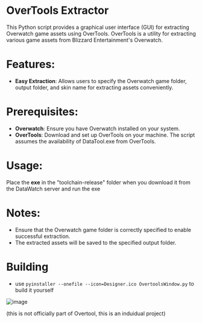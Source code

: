 # OverTools Extractor
This Python script provides a graphical user interface (GUI) for extracting Overwatch game assets
using OverTools. OverTools is a utility for extracting various game assets from Blizzard
Entertainment's Overwatch.

# Features:
- **Easy Extraction**: Allows users to specify the Overwatch game folder, output folder, and skin name for extracting assets conveniently.

# Prerequisites:
- **Overwatch**: Ensure you have Overwatch installed on your system.
- **OverTools**: Download and set up OverTools on your machine. The script assumes the availability of DataTool.exe from OverTools.

# Usage:
Place the **exe** in the "toolchain-release" folder when you download it from the DataWatch server and run the exe

# Notes:
- Ensure that the Overwatch game folder is correctly specified to enable successful extraction.
- The extracted assets will be saved to the specified output folder.

# Building
- use ```pyinstaller --onefile --icon=Designer.ico OvertoolsWindow.py``` to build it yourself

![image](https://github.com/YouMakeMeSoWet/OverTools-Window/assets/105253882/7bfff57d-7219-4099-9f0d-6d337fe9dbde)

(this is not officially part of Overtool, this is an induidual project)
